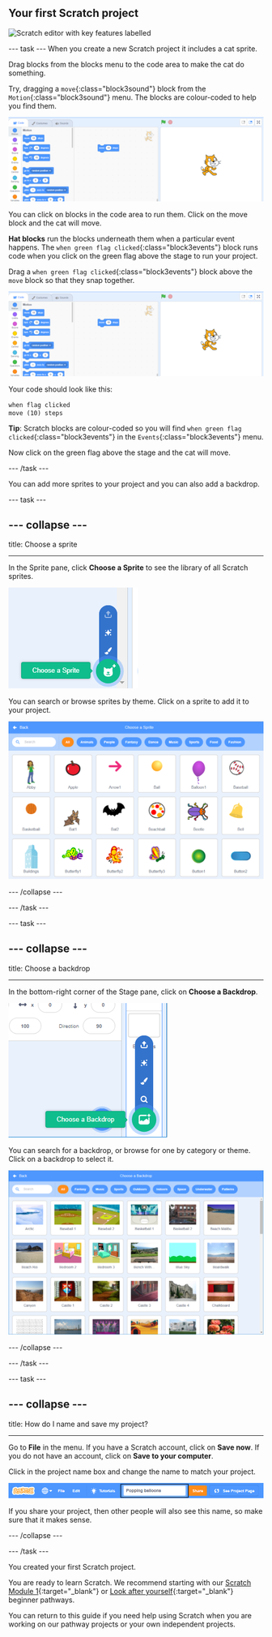 ## Your first Scratch project

![Scratch editor with key features labelled](images/scratch-feature.png)

--- task ---
When you create a new Scratch project it includes a cat sprite. 

Drag blocks from the blocks menu to the code area to make the cat do something. 

Try, dragging a `move`{:class="block3sound"} block from the `Motion`{:class="block3sound"} menu. The blocks are colour-coded to help you find them.

![Move block](images/move-block.png)

You can click on blocks in the code area to run them. Click on the move block and the cat will move. 

**Hat blocks** run the blocks underneath them when a particular event happens. The `when green flag clicked`{:class="block3events"} block runs code when you click on the green flag above the stage to run your project. 

Drag a `when green flag clicked`{:class="block3events"} block above the `move` block so that they snap together.

![Flag clicked](images/move-block.png)

Your code should look like this:

```blocks3
when flag clicked
move (10) steps
```

**Tip**: Scratch blocks are colour-coded so you will find `when green flag clicked`{:class="block3events"} in the `Events`{:class="block3events"} menu. 

Now click on the green flag above the stage and the cat will move. 

--- /task ---

You can add more sprites to your project and you can also add a backdrop.

--- task ---

--- collapse ---
---

title: Choose a sprite

---

In the Sprite pane, click **Choose a Sprite** to see the library of all Scratch sprites.

![Image sprite library](images/sprite-library.png)

You can search or browse sprites by theme. Click on a sprite to add it to your project.

![Image sprite library - choose](images/sprite-choose.png)

--- /collapse --- 

--- /task ---

--- task ---

--- collapse ---
---

title: Choose a backdrop

---

In the bottom-right corner of the Stage pane, click on **Choose a Backdrop**.

![Image of Choose a Backdrop](images/stage-choose.png)

You can search for a backdrop, or browse for one by category or theme. Click on a backdrop to select it.

![Image of Backdrop Library](images/backdrop.png)

--- /collapse --- 

--- /task ---

--- task ---

--- collapse ---
---

title: How do I name and save my project?

---

Go to **File** in the menu. If you have a Scratch account, click on **Save now**. If you do not have an account, click on **Save to your computer**.

Click in the project name box and change the name to match your project. 

![Project name highlighted](images/change-project-name.png)

If you share your project, then other people will also see this name, so make sure that it makes sense. 

--- /collapse --- 

--- /task ---

You created your first Scratch project.

You are ready to learn Scratch. We recommend starting with our [Scratch Module 1](https://projects.raspberrypi.org/en/raspberrypi/scratch-module-1){:target="_blank"} or 
 [Look after yourself](https://projects.raspberrypi.org/en/raspberrypi/look-after-yourself){:target="_blank"} beginner pathways.

 You can return to this guide if you need help using Scratch when you are working on our pathway projects or your own independent projects. 


